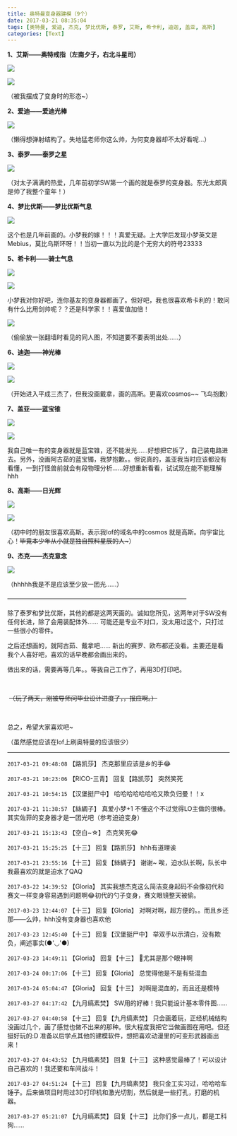 ```yaml
---
title: 奥特曼变身器建模（9个）
date: 2017-03-21 08:35:04
tags: [奥特曼, 爱迪, 杰克, 梦比优斯, 泰罗, 艾斯, 希卡利, 迪迦, 盖亚, 高斯]
categories: [Text]
---
```


<p><strong>1、艾斯——奥特戒指（左南夕子，右北斗星司）</strong></p> 

![](https://imglf1.nosdn.127.net/img/a0Q0UWZOckZvaXRCWnhtK3lLZHJKS28yaGtqOWxnd1hlYzgxaUgvN205NE5OZFJtSjh2K2VRPT0.png)

![](https://imglf2.nosdn.127.net/img/a0Q0UWZOckZvaXRCWnhtK3lLZHJKRzBzRjl6QVRhTUFZdnZVQWZWQ0FhcHk3S3JQSFhCV0F3PT0.png)

<p>（被我摆成了变身时的形态~）</p> 
<p></p> 

<p><strong>2、爱迪——爱迪光棒</strong></p> 

![](https://imglf1.nosdn.127.net/img/a0Q0UWZOckZvaXRCWnhtK3lLZHJKRisxNTMwVTRqa0JycFYvYXZ3Um84eTM5R0VLWUdkaWxBPT0.png)

<p>（懒得想弹射结构了。失地猛老师你这么帅，为何变身器却不太好看呢…）</p> 
<p></p> 

<p><strong>3、泰罗——泰罗之星</strong></p> 

![](https://imglf2.nosdn.127.net/img/a0Q0UWZOckZvaXRCWnhtK3lLZHJKSVpnNk1kRFhLZ2lLeTV5UjRPT2FSbVdYY0h1UGYvQlVRPT0.png)

<p>（对太子满满的热爱，几年前初学SW第一个画的就是泰罗的变身器。东光太郎真是帅了我整个童年！）</p> 
<p></p> 
<p><strong>4、梦比优斯——梦比优斯气息</strong></p> 

![](https://imglf0.nosdn.127.net/img/a0Q0UWZOckZvaXRCWnhtK3lLZHJKRHh3MTkxSGI3NkhKUEdBMGJFbVczaWgyN1RidWdiQjNnPT0.png)
<p>这个也是几年前画的。小梦我的嫁！！！真爱无疑。上大学后发现小梦英文是Mebius，莫比乌斯环呀！！当初一直以为比的是个无穷大的符号23333</p> 
<p></p> 
<p><strong>5、希卡利——骑士气息</strong></p> 

![](https://imglf0.nosdn.127.net/img/a0Q0UWZOckZvaXRCWnhtK3lLZHJKQkJlMWFyRW5qRDhZdzhTLzlqaXBtbS9ORFdxK1VlcXFBPT0.png)

![](https://imglf2.nosdn.127.net/img/a0Q0UWZOckZvaXRCWnhtK3lLZHJKT3BVRDZ0UmNCQm5CbHBnN0hpcDh6SUpCQ0E2bldTYStRPT0.png)

小梦我对你好吧，连你基友的变身器都画了。但好吧，我也很喜欢希卡利的！敢问有什么比用剑帅呢？？还是科学家！！喜爱值加倍！

![](https://imglf2.nosdn.127.net/img/a0Q0UWZOckZvaXRCWnhtK3lLZHJKQXg1dFN2MFdwSy9MVXZFVEVhMFVZSHV5bGRHUXJFd0NBPT0.jpg)
<p>（偷偷放一张翻墙时看见的同人图，不知道要不要表明出处……）</p>
<p></p> 
<p><strong>6、迪迦——神光棒</strong></p> 

![](https://imglf.nosdn.127.net/img/a0Q0UWZOckZvaXRCWnhtK3lLZHJKSFJJVHlwYVBlNGhrZ093dEJiTkRBb25jeVc1WmlBTXdRPT0.png)

![](https://imglf.nosdn.127.net/img/a0Q0UWZOckZvaXRCWnhtK3lLZHJKSVJOZ2djbDluZkVvR2dlWSttU1IwMGNpSTVPV2Myd1VnPT0.png)

<p>（开始进入平成三杰了，但我没画戴拿，画的高斯。更喜欢cosmos~~&nbsp;飞鸟抱歉）</p> 
<p></p>
<p><strong>7、盖亚——蓝宝锥</strong></p> 

![](https://imglf2.nosdn.127.net/img/a0Q0UWZOckZvaXRCWnhtK3lLZHJKRS9hdVNuaVNLUWFTTkwydWtXakxmQjNFSjNXeUVCaU1nPT0.png)

![](https://imglf0.nosdn.127.net/img/a0Q0UWZOckZvaXRCWnhtK3lLZHJKQTcrVlQyRjdUUDRPaXU1OFZ3ODkvNFJxUkZUZVlFTmtRPT0.png)

<p>我自己唯一有的变身器就是蓝宝锥，还不能发光……好想把它拆了，自己装电路进去。另外，没画阿古茹的蓝宝镯，我梦抱歉。。但说真的，盖亚我当时应该都没有看懂，一到打怪兽前就会有段物理分析……好想重新看看，试试现在能不能理解hhh</p> 
<p></p> 

<p><strong>8、高斯——日光辉</strong></p> 

![](https://imglf1.nosdn.127.net/img/a0Q0UWZOckZvaXRCWnhtK3lLZHJKTG45ejB0TXZtSGdaNFVzNmxEeG1RRmRFbndPQllNYWNRPT0.png)

![](https://imglf0.nosdn.127.net/img/a0Q0UWZOckZvaXRCWnhtK3lLZHJKR3R1YXNPNmFYTUJoNGpXUkEwVC9NWEw2clZVZWF5RTFRPT0.png)

<p>（初中时的朋友很喜欢高斯。表示我lof的域名中的cosmos 就是高斯。向宇宙比心！<span style="text-decoration:line-through;"  >毕竟本少年从小就是独自照料星辰的人~</span>）</p> 
<p></p> 
<p><strong>9、杰克——杰克意念</strong></p> 

![](https://imglf2.nosdn.127.net/img/a0Q0UWZOckZvaXRCWnhtK3lLZHJKTGFaeWk4eERLODNOLzNzMUYzRjB2dnBTMWhRb3R0RDl3PT0.png)

<p>（hhhhh我是不是应该至少放一团光……）&nbsp;&nbsp;&nbsp;&nbsp;</p> 
<p> </p> 
<p>—————————————————————————————</p> 
<p>除了泰罗和梦比优斯，其他的都是这两天画的。诚如您所见，这两年对于SW没有任何长进，除了会用装配体外……&nbsp;可能还是专业不对口，没太用过这个，只打过一些很小的零件。<br /></p> 
<p>之后还想画的，就阿古茹、戴拿吧……&nbsp;新出的赛罗、欧布都还没看。主要还是看我个人喜好吧，喜欢的话早晚都会画出来的。</p> 
<p>做出来的话，需要再等几年。。等我自己工作了，再用3D打印吧。</p> 
<p><br /></p> 
<p>&nbsp;<span style="text-decoration:line-through;"  >（玩了两天，刚被导师问毕业设计进度了，，报应啊。）</span></p> 
<p><br /></p> 
<p>总之，希望大家喜欢吧~</p> 
<p>（虽然感觉应该在lof上刷奥特曼的应该很少）<br /></p>

---

`2017-03-21 09:48:08` 【路凯莎】 杰克那里应该是乡的手😂

`2017-03-21 10:23:06` 【RICO-三青】 回复【路凯莎】 突然笑死

`2017-03-21 10:54:15` 【汉堡挺尸中】 哈哈哈哈哈哈哈又欺负归曼！！x

`2017-03-21 11:38:57` 【絲綢子】 真爱小梦+1 不懂这个不过觉得LO主做的很棒。其实佐菲的变身器才是一团光吧（参考迫迫变身）

`2017-03-21 15:13:43` 【空白~☆】 杰克笑死😂

`2017-03-21 15:25:25` 【十三】 回复【路凯莎】 hhh有道理诶

`2017-03-21 23:55:16` 【十三】 回复【絲綢子】 谢谢~ 唉，迫水队长啊，队长中我最喜欢的就是迫水了QAQ

`2017-03-22 14:39:52` 【Gloria】 其实我想杰克这么简洁变身起码不会像初代和赛文一样变身容易遇到问题啊😂初代的勺子变身，赛文眼镜整天被偷。

`2017-03-23 12:44:07` 【十三】 回复【Gloria】 对啊对啊，超方便的。。而且乡还那——么帅，hhh没有变身器也喜欢他

`2017-03-23 12:45:40` 【十三】 回复【汉堡挺尸中】 举双手以示清白，没有欺负，阐述事实(●'◡'●)

`2017-03-23 14:49:11` 【Gloria】 回复【十三】 🌚尤其是那个眼神啊

`2017-03-24 00:17:06` 【十三】 回复【Gloria】 总觉得他是不是有些混血

`2017-03-24 05:04:47` 【Gloria】 回复【十三】 对啊是混血的，而且还是模特

`2017-03-27 04:17:42` 【九月缟素焚】 SW用的好棒！我只能设计基本零件图……

`2017-03-27 04:40:58` 【十三】 回复【九月缟素焚】 只会画着玩，正经机械结构没画过几个，画了感觉也做不出来的那种。很大程度我把它当做画图在用吧。但还挺好玩的:D 准备以后学点其他的建模软件，想把喜欢动漫里的可变形武器画出来！

`2017-03-27 04:43:52` 【九月缟素焚】 回复【十三】 这种感觉最棒了！可以设计自己喜欢的！我还要和车间战斗！

`2017-03-27 04:51:24` 【十三】 回复【九月缟素焚】 我只金工实习过，哈哈哈车锤子。后来做项目时用过3D打印机和激光切割，然后就是一些打孔，打磨的机器。

`2017-03-27 05:21:07` 【九月缟素焚】 回复【十三】 比你们多一点儿，都是工科狗……
